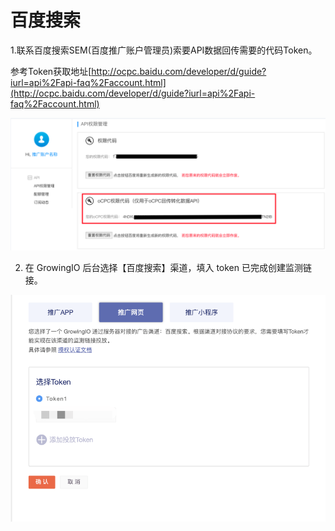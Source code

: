 # 百度搜索

1.联系百度搜索SEM\(百度推广账户管理员\)索要API数据回传需要的代码Token。

参考Token获取地址[http://ocpc.baidu.com/developer/d/guide?iurl=api%2Fapi-faq%2Faccount.html](http://ocpc.baidu.com/developer/d/guide?iurl=api%2Fapi-faq%2Faccount.html)

![](../../../.gitbook/assets/image%20%28124%29.png)

2. 在 GrowingIO 后台选择【百度搜索】渠道，填入 token 已完成创建监测链接。

![](../../../.gitbook/assets/image%20%28125%29.png)



